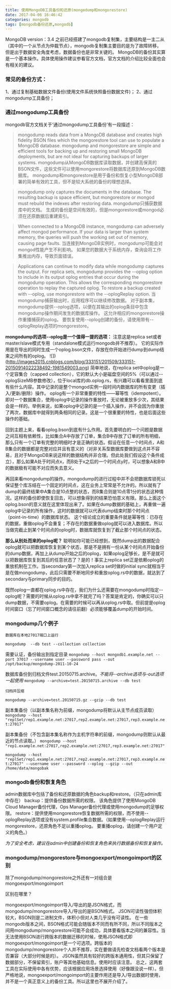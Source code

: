```yaml
---
title: 使用MongoDB工具备份和还原(mongodump和mongorestore)
date: 2017-04-06 16:46:42
categories: mongodb
tags: [mongodb备份还原,mongodb]
---
```

MongoDB version：3.4
之前已经搭建了mongodb复制集，主要结构是一主二从（其中的一个从节点为仲裁节点），mongodb复制集主要目的是为了故障转移，但是出于数据安全角度考虑，数据备份也是非常关键的。
MongoDB的备份其实算是一个基本操作。具体使用操作建议参看官方文档，官方文档的介绍比较全面也会有相关的建议。
<!-- more -->
### 常见的备份方式：
1、通过复制基础数据文件备份(使用文件系统快照备份数据文件)；
2、通过mongodump工具备份；
### 通过mongodump工具备份
mongodb官方文档关于‘通过mongodump工具备份’有一段描述：
>mongodump reads data from a MongoDB database and creates high fidelity BSON files which the mongorestore tool can use to populate a MongoDB database. mongodump and mongorestore are simple and efficient tools for backing up and restoring small MongoDB deployments, but are not ideal for capturing backups of larger systems.
mongodump从MongoDB数据库读取数据，并创建高保真的BSON文件，这些文件可以使用mongorestore将数据库还原到MongoDB数据库。 mongodump和mongorestore是用于备份和恢复小型MongoDB部署的简单有效的工具，但不是较大系统的备份的理想选择。

>mongodump only captures the documents in the database. The resulting backup is space efficient, but mongorestore or mongod must rebuild the indexes after restoring data.
mongodump只捕获数据库中的文档。 生成的备份是空间有效的，但是mongorestore或mongod必须在还原数据后重建索引。

>When connected to a MongoDB instance, mongodump can adversely affect mongod performance. If your data is larger than system memory, the queries will push the working set out of memory, causing page faults.
当连接到MongoDB实例时，mongodump可能会对mongod性能产生不利影响。 如果您的数据大于系统内存，查询会将工作集推出内存，导致页面错误。

>Applications can continue to modify data while mongodump captures the output. For replica sets, mongodump provides the --oplog option to include in its output oplog entries that occur during the mongodump operation. This allows the corresponding mongorestore operation to replay the captured oplog. To restore a backup created with --oplog, use mongorestore with the --oplogReplay option.
当mongodump捕获输出时，应用程序可以继续修改数据。 对于副本集，mongodump提供--oplog选项，以便在其输出的oplog条目中包含mongodump操作期间发生的数据库操作。 这允许相应的mongorestore操作重播捕获的oplog。 要恢复使用--oplog创建的备份，请使用带有--oplogReplay选项的mongorestore。

**mongodump的选项--oplog是一个值得一提的选项：**
注意这是replica set或者master/slave模式专用（standalone模式运行mongodb并不推荐）。
它的实际作用是在导出的同时生成一个oplog.bson文件，存放在你开始进行dump到dump结束之间所有的oplog。
![])(http://images2015.cnblogs.com/blog/333151/201509/333151-20150914022238492-1981549003.png)
简单地说，在replica set中oplog是一个定容集合（capped collection），它的默认大小是磁盘空间的5%（可以通过--oplogSizeMB参数修改），位于local库的db.oplog.rs，有兴趣可以看看里面到底有些什么内容。其中记录的是整个mongod实例一段时间内数据库的所有变更（插入/更新/删除）操作。
oplog有一个非常重要的特性——幂等性（idempotent）。即对一个数据集合，使用oplog中记录的操作重放时，无论被重放多少次，其结果会是一样的。举例来说，如果oplog中记录的是一个插入操作，并不会因为你重放了两次，数据库中就得到两条相同的记录。这是一个很重要的特性，也是后面这些操作的基础。

回到主题上来，看看oplog.bson到底有什么作用。首先要明白的一个问题是数据之间互相有依赖性，比如集合A中存放了订单，集合B中存放了订单的所有明细，那么只有一个订单有完整的明细时才是正确的状态。假设在任意一个时间点，A和B集合的数据都是完整对应并且有意义的（对非关系型数据库要做到这点并不容易，且对于MongoDB来说这样的数据结构并非合理。但此处我们假设这个条件成立），那么如果A处于时间点x，而B处于x之后的一个时间点y时，可以想象A和B中的数据极有可能不对应而失去意义。

再回来看mongodump的操作。mongodump的进行过程中并不会把数据库锁死以保证整个库冻结在一个固定的时间点，这在业务上常常是不允许的。所以就有了dump的最终结果中A集合是10点整的状态，而B集合则是10点零1分的状态这种情况。这样的备份即使恢复回去，可以想象得到的结果恐怕意义有限。那么上面这个oplog.bson的意义就在这里体现出来了。如果在dump数据的基础上，再重做一遍oplog中记录的所有操作，这时的数据就可以代表dump结束时那个时间点（point-in-time）的数据库状态。
这个结论成立的重要条件就是幂等性：已存在的数据，重做oplog不会重复；不存在的数据重做oplog就可以进入数据库。所以当做完截止到某个时间点的oplog时，数据库就恢复到了截止那个时间点的状态。

**那么从别处而来的oplog呢？**
聪明如你可能已经想到，既然dump出的数据配合oplog就可以把数据库恢复到某个状态，那是不是拥有一份从某个时间点开始备份的dump数据，再加上从dump开始之后的oplog，如果oplog足够长，是不是就可以把数据库恢复到其后的任意状态了？是的！事实上replica set正是依赖oplog的重放机制在工作。当secondary第一次加入replica set时做的initial sync就相当于是在做mongodump，此后只需要不断地同步和重放oplog.rs中的数据，就达到了secondary与primary同步的目的。

既然oplog一直都在oplog.rs中存在，我们为什么还需要在mongodump时指定--oplog呢？需要的时候从oplog.rs中拿不就完了吗？答案是肯定的，你确实可以只dump数据，不需要oplog。在需要的时候可以再从oplog.rs中取。但前提是oplog时间窗口（忘了时间窗口概念的请往前翻）必须能够覆盖dump的开始时间。

### mongodump几个例子
    数据库在本地27017端口上运行
  `mongodump  --db test --collection collection`
	
   需要认证，备份输出到指定目录
  `mongodump --host mongodb1.example.net --port 37017 --username user --password pass --out /opt/backup/mongodump-2011-10-24`

   数据库备份到归档文件test.20150715.archive。*不能将--archive选项与-out选项一起使用*
  `mongodump --archive=test.20150715.archive --db test`

	归档并压缩
  `mongodump --archive=test.20150715.gz --gzip --db test`

   副本集备份（以副本集名称为前缀，mongodump将默认从主节点成员读取）
  `mongodump --host "replSet/rep1.example.net:27017,rep2.example.net:27017,rep3.example.net:27017"`

   副本集备份（不包含副本集名称作为主机字符串的前缀，mongodump则默认从最近的节点读取。）
  `mongodump --host "rep1.example.net:27017,rep2.example.net:27017,rep3.example.net:27017"`

  `mongodump --host "replSet/rep1.example.net:27017,rep2.example.net:27017,rep3.example.net:27017" --username user --password --oplog --gzip --out  /home/data/mongobak`
  
### mongodb备份和恢复角色
admin数据库中包括了备份和还原数据的角色backup和restore。（只在admin库中存在）
backup：提供备份数据所需的权限。 该角色提供了使用MongoDB Cloud Manager备份代理，Ops Manager备份代理或使用mongodump的足够权限。
restore：提供使用mongorestore恢复数据所需的权限，而不使用--oplogReplay选项或没有system.profile集合数据。（如果使用--oplogReplay运行mongorestore，还原角色不足以重播oplog。 要重播oplog，请创建一个用户定义的角色。）

*为了安全考虑，建议在admin中创建备份和恢复角色来执行数据备份和恢复操作。*



### mongodump/mongorestore与mongoexport/mongoimport的区别
除了mongodump/mongorestore之外还有一对组合是mongoexport/mongoimport

区别在哪里？

mongoexport/mongoimport导入/导出的是JSON格式，而mongodump/mongorestore导入/导出的是BSON格式。
JSON可读性强但体积较大，BSON则是二进制文件，体积小但对人类几乎没有可读性。
在一些mongodb版本之间，BSON格式可能会随版本不同而有所不同，所以不同版本之间用mongodump/mongorestore可能不会成功，具体要看版本之间的兼容性。当无法使用BSON进行跨版本的数据迁移的时候，使用JSON格式即mongoexport/mongoimport是一个可选项。跨版本的mongodump/mongorestore个人并不推荐，实在要做请先检查文档看两个版本是否兼容（大部分时候是的）。
JSON虽然具有较好的跨版本通用性，但其只保留了数据部分，不保留索引，账户等其他基础信息。使用时应该注意。
总之，这两套工具在实际使用中各有优势，应该根据应用场景选择使用（好像跟没说一样）。但严格地说，mongoexport/mongoimport的主要作用还是导入/导出数据时使用，并不是一个真正意义上的备份工具。所以这里也不展开介绍了。





